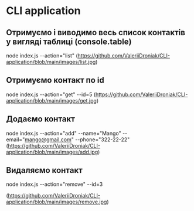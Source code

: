 # CLI application

## Отримуємо і виводимо весь список контактів у вигляді таблиці (console.table)

node index.js --action="list"
(https://github.com/ValeriiDroniak/CLI-application/blob/main/images/list.jpg)

## Отримуємо контакт по id

node index.js --action="get" --id=5
(https://github.com/ValeriiDroniak/CLI-application/blob/main/images/get.jpg)

## Додаємо контакт

node index.js --action="add" --name="Mango" --email="mango@gmail.com" --phone="322-22-22"
(https://github.com/ValeriiDroniak/CLI-application/blob/main/images/add.jpg)

## Видаляємо контакт

node index.js --action="remove" --id=3

(https://github.com/ValeriiDroniak/CLI-application/blob/main/images/remove.jpg)
